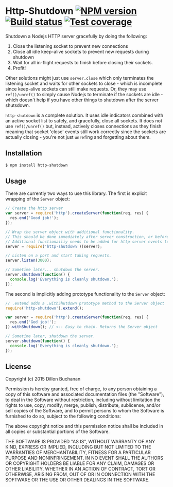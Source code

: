 # Http-Shutdown [![NPM version][npm-image]][npm-url] [![Build status][travis-image]][travis-url] [![Test coverage][coveralls-image]][coveralls-url]
Shutdown a Nodejs HTTP server gracefully by doing the following:

1. Close the listening socket to prevent new connections
2. Close all idle keep-alive sockets to prevent new requests during shutdown
3. Wait for all in-flight requests to finish before closing their sockets.
4. Profit!

Other solutions might just use `server.close` which only terminates the listening socket and waits for other sockets to close - which is incomplete since keep-alive sockets can still make requests. Or, they may use `ref()/unref()` to simply cause Nodejs to terminate if the sockets are idle - which doesn't help if you have other things to shutdown after the server shutsdown.

`http-shutdown` is a complete solution. It uses idle indicators combined with an active socket list to safely, and gracefully, close all sockets. It does not use `ref()/unref()` but, instead, actively closes connections as they finish meaning that socket 'close' events still work correctly since the sockets are actually closing - you're not just `unref`ing and forgetting about them.

## Installation

```bash
$ npm install http-shutdown
```

## Usage
There are currently two ways to use this library. The first is explicit wrapping of the `Server` object:

```javascript
// Create the http server
var server = require('http').createServer(function(req, res) {
  res.end('Good job!');
});

// Wrap the server object with additional functionality.
// This should be done immediately after server construction, or before you start listening.
// Additional functionailiy needs to be added for http server events to properly shutdown.
server = require('http-shutdown')(server);

// Listen on a port and start taking requests.
server.listen(3000);

// Sometime later... shutdown the server.
server.shutdown(function() {
  console.log('Everything is cleanly shutdown.');
});
```

The second is implicitly adding prototype functionality to the `Server` object:

```javascript
// .extend adds a .withShutdown prototype method to the Server object
require('http-shutdown').extend();

var server = require('http').createServer(function(req, res) {
  res.end('God job!');
}).withShutdown(); // <-- Easy to chain. Returns the Server object

// Sometime later, shutdown the server.
server.shutdown(function() {
  console.log('Everything is cleanly shutdown.');
});
```

## License
Copyright (c) 2015 Dillon Buchanan

Permission is hereby granted, free of charge, to any person obtaining a copy
of this software and associated documentation files (the "Software"), to deal
in the Software without restriction, including without limitation the rights
to use, copy, modify, merge, publish, distribute, sublicense, and/or sell
copies of the Software, and to permit persons to whom the Software is
furnished to do so, subject to the following conditions:

The above copyright notice and this permission notice shall be included in
all copies or substantial portions of the Software.

THE SOFTWARE IS PROVIDED "AS IS", WITHOUT WARRANTY OF ANY KIND, EXPRESS OR
IMPLIED, INCLUDING BUT NOT LIMITED TO THE WARRANTIES OF MERCHANTABILITY,
FITNESS FOR A PARTICULAR PURPOSE AND NONINFRINGEMENT.  IN NO EVENT SHALL THE
AUTHORS OR COPYRIGHT HOLDERS BE LIABLE FOR ANY CLAIM, DAMAGES OR OTHER
LIABILITY, WHETHER IN AN ACTION OF CONTRACT, TORT OR OTHERWISE, ARISING FROM,
OUT OF OR IN CONNECTION WITH THE SOFTWARE OR THE USE OR OTHER DEALINGS IN
THE SOFTWARE.


[npm-image]: https://img.shields.io/npm/v/http-shutdown.svg?style=flat-square
[npm-url]: https://npmjs.org/package/http-shutdown
[travis-image]: https://img.shields.io/travis/thedillonb/http-shutdown.svg?style=flat-square
[travis-url]: https://travis-ci.org/thedillonb/http-shutdown
[coveralls-image]: https://img.shields.io/coveralls/thedillonb/http-shutdown.svg?style=flat-square
[coveralls-url]: https://coveralls.io/r/thedillonb/http-shutdown
